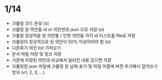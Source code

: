 # 1/14
- 크롤링 코드 완성 (o)
- 크롤링 된 의안들 id or 의안번호.json 으로 저장 (o)
- 크롤링 정상적을 된 의안들 / 안된 의안들 각각 id 리스트를 file로 저장
- 크롤링이 정상적으로 된 의안이 50% 이상이어야 함 (o)
- 다른회기 의안 list 가져오기
- 문서 파일 저장 및 링크 저장
- 기존에 저장된 의안과 비교해서 달라진 내용 있으면 저장
- 크롤링된 json 파일에 크롤링 된 날짜 표기 및 파일 이름에 버젼 추가해서 덮어쓰기 방지 (v1, 2, 3, ...)
